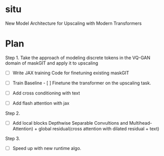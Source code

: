 # situ

New Model Architecture for Upscaling with Modern Transformers

# Plan

Step 1. Take the approach of modeling discrete tokens in the VQ-GAN domain of maskGIT and apply it to upscaling

- [ ] Write JAX training Code for finetuning existing maskGIT
- [ ] Train Baseline
      - [ ] Finetune the transformer on the upscaling task.
- [ ] Add cross conditioning with text
- [ ] Add flash attention with jax


Step 2.

- [ ] Add local blocks Depthwise Separable Convultions and Multihead-Attention) + global residual(cross attention with dilated residual + text)

Step 3.
- [ ] Speed up with new runtime algo.
